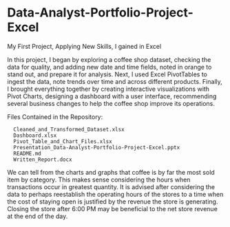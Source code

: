 # Data-Analyst-Portfolio-Project-Excel
My First Project, Applying New Skills, I gained in Excel

In this project, I began by exploring a coffee shop dataset, checking the data for quality, and adding new date and time fields, noted in orange to stand out, and prepare it for analysis. Next, I used Excel PivotTables to ingest the data, note trends over time and across different products. Finally, I brought everything together by creating interactive visualizations with Pivot Charts, designing a dashboard with a user interface, recommending several business changes to help the coffee shop improve its operations.

Files Contained in the Repository:

      Cleaned_and_Transformed_Dataset.xlsx
      Dashboard.xlsx
      Pivot_Table_and_Chart_Files.xlsx
      Presentation_Data-Analyst-Portfolio-Project-Excel.pptx
      README.md
      Written_Report.docx

We can tell from the charts and graphs that coffee is by far the most sold item by category. This makes sense considering the hours when transactions occur in greatest quantity. It is advised after considering the data to perhaps reestablish the operating hours of the stores to a time when the cost of staying open is justified by the revenue the store is generating. Closing the store after 6:00 PM may be beneficial to the net store revenue at the end of the day.

